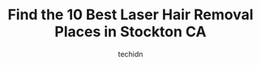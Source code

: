 ---
layout: ampstory
image: https://i0.wp.com/www.depkes.org/wp-content/uploads/2023/06/laser-hair-removal-0-in-stockton-ca-1685825353.jpeg?resize=640,853
author: techidn
featured: false
description: Discover the impressive array of Laser Hair Removal options in Stockton CA, where you can find 10 of the largest Laser Hair Removal establishments in the area. From renowned classics to hidd
title: Find the 10 Best Laser Hair Removal Places in Stockton CA
cover:
   title: Find the 10 Best Laser Hair Removal Places in Stockton CA
   subtitle: Rickpate
   background: https://www.depkes.org/wp-content/uploads/2023/06/laser-hair-removal-0-in-stockton-ca-1685825353.jpeg

pages: 
 - layout: thirds
   top: <h1>#1 European Wax Center</h1>
   bottom: "<p>I absolutely love this location! I especially love my specialist Beatriz, she is the best! I have been going to her for roughly 10 months and I can gladly say I have left</p>"
   background: https://www.depkes.org/wp-content/uploads/2023/06/laser-hair-removal-1-in-stockton-ca-1685825354.jpeg
   backgroundblur: true
 - layout: thirds
   top: <h1>#2 Her Brows By Ludda LLC</h1>
   bottom: "<p>My experience with Ludda was excellent. She is an amazing artist who cares about her customers. She is perfect at what she does and very sweet. She makes sure the shape i</p>"
   background: https://www.depkes.org/wp-content/uploads/2023/06/laser-hair-removal-2-in-stockton-ca-1685825354.jpeg
   cta:
      link: https://www.depkes.org/blog/find-the-10-best-laser-hair-removal-places-in-stockton-ca/
      text: Find the 10 Best Laser Hair Removal Places in Stockton CA
 - layout: thirds
   top: <h1>#3 California Skin & Laser Center</h1>
   bottom: "<p>1617 St Marks Plaza STE C, Stockton, CA 95207, United States</p>"
   background: https://www.depkes.org/wp-content/uploads/2023/06/laser-hair-removal-3-in-stockton-ca-1685825355.jpeg
   cta:
      link: https://www.depkes.org/blog/find-the-10-best-laser-hair-removal-places-in-stockton-ca/
      text: Find the 10 Best Laser Hair Removal Places in Stockton CA
 - layout: thirds
   top: <h1>#4 European Wax Center</h1>
   bottom: "<p>10940 Trinity Pkwy G, Stockton, CA 95219, United States</p>"
   background: https://images.unsplash.com/photo-1527066579998-dbbae57f45ce?ixlib=rb-4.0.3&ixid=MnwxMjA3fDB8MHxwaG90by1wYWdlfHx8fGVufDB8fHx8&auto=format&fit=crop&w=640&h=853&q=80
   cta:
      link: https://www.depkes.org/blog/find-the-10-best-laser-hair-removal-places-in-stockton-ca/
      text: Find the 10 Best Laser Hair Removal Places in Stockton CA
 - layout: thirds
   top: <h1>#5 LUV BROWS</h1>
   bottom: "<p>7610 Pacific Ave, Stockton, CA 95207, United States</p>"
   background: https://images.unsplash.com/photo-1536745287225-21d689278fd1?ixlib=rb-4.0.3&ixid=MnwxMjA3fDB8MHxwaG90by1wYWdlfHx8fGVufDB8fHx8&auto=format&fit=crop&w=640&h=853&q=80
   cta:
      link: https://www.depkes.org/blog/find-the-10-best-laser-hair-removal-places-in-stockton-ca/
      text: Find the 10 Best Laser Hair Removal Places in Stockton CA
 - layout: thirds
   top: <h1>#6 Radiantly Blissful Aesthetics</h1>
   bottom: "<p>C-1, 5651 N Pershing Ave, Stockton, CA 95207, United States</p>"
   background: https://images.unsplash.com/photo-1510906594845-bc082582c8cc?ixlib=rb-4.0.3&ixid=MnwxMjA3fDB8MHxwaG90by1wYWdlfHx8fGVufDB8fHx8&auto=format&fit=crop&w=640&h=853&q=80
   cta:
      link: https://www.depkes.org/blog/find-the-10-best-laser-hair-removal-places-in-stockton-ca/
      text: Find the 10 Best Laser Hair Removal Places in Stockton CA
 - layout: thirds
   top: <h1>#7 Belle Ame Med Spas and Boutique</h1>
   bottom: "<p>4568 Feather River Dr Suite D (Second Floor, Stockton, CA 95219, United States</p>"
   background: https://images.unsplash.com/photo-1531169509526-f8f1fdaa4a67?ixlib=rb-4.0.3&ixid=MnwxMjA3fDB8MHxwaG90by1wYWdlfHx8fGVufDB8fHx8&auto=format&fit=crop&w=640&h=853&q=80
   cta:
      link: https://www.depkes.org/blog/find-the-10-best-laser-hair-removal-places-in-stockton-ca/
      text: Find the 10 Best Laser Hair Removal Places in Stockton CA
 - layout: thirds
   middle: Continue reading...
   background: https://images.unsplash.com/photo-1533735380053-eb8d0759b24a?ixlib=rb-4.0.3&ixid=MnwxMjA3fDB8MHxwaG90by1wYWdlfHx8fGVufDB8fHx8&auto=format&fit=crop&w=640&h=853&q=80
   cta:
      link: https://www.depkes.org/blog/find-the-10-best-laser-hair-removal-places-in-stockton-ca/
      text: Find the 10 Best Laser Hair Removal Places in Stockton CA
      
---